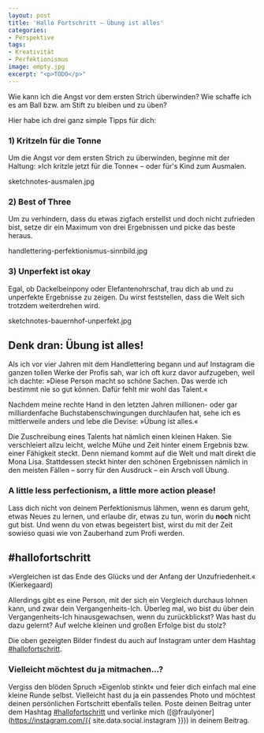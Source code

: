 ```yaml
---
layout: post
title: 'Hallo Fortschritt – Übung ist alles'
categories:
- Perspektive
tags:
- Kreativität
- Perfektionismus
image: empty.jpg
excerpt: "<p>TODO</p>"
---
```


Wie kann ich die Angst vor dem ersten Strich überwinden? Wie schaffe ich es am
Ball bzw. am Stift zu bleiben und zu üben?

Hier habe ich drei ganz simple Tipps für dich:

### 1) Kritzeln für die Tonne

Um die Angst vor dem ersten Strich zu überwinden, beginne mit der Haltung:
»Ich kritzle jetzt für die Tonne« – oder für's Kind zum Ausmalen.

sketchnotes-ausmalen.jpg

### 2) Best of Three

Um zu verhindern, dass du etwas zigfach erstellst und doch nicht zufrieden bist,
setze dir ein Maximum von drei Ergebnissen und picke das beste heraus.

handlettering-perfektionismus-sinnbild.jpg

### 3) Unperfekt ist okay

Egal, ob Dackelbeinpony oder Elefantenohrschaf, trau dich ab und zu unperfekte
Ergebnisse zu zeigen. Du wirst feststellen, dass die Welt sich trotzdem
weiterdrehen wird.

sketchnotes-bauernhof-unperfekt.jpg

## Denk dran: Übung ist alles!

Als ich vor vier Jahren mit dem Handlettering begann und auf Instagram die
ganzen tollen Werke der Profis sah, war ich oft kurz davor aufzugeben, weil ich
dachte: »Diese Person macht so schöne Sachen. Das werde ich bestimmt nie so gut
können. Dafür fehlt mir wohl das Talent.«

Nachdem meine rechte Hand in den letzten Jahren millionen- oder gar
milliardenfache Buchstabenschwingungen durchlaufen hat, sehe ich es mittlerweile
anders und lebe die Devise: »Übung ist alles.«

Die Zuschreibung eines Talents hat nämlich einen kleinen Haken. Sie verschleiert
allzu leicht, welche Mühe und Zeit hinter einem Ergebnis bzw. einer Fähigkeit
steckt. Denn niemand kommt auf die Welt und malt direkt die Mona Lisa.
Stattdessen steckt hinter den schönen Ergebnissen nämlich in den meisten Fällen
– sorry für den Ausdruck – ein Arsch voll Übung.

### A little less perfectionism, a little more action please!

Lass dich nicht von deinem Perfektionismus lähmen, wenn es darum geht, etwas
Neues zu lernen, und erlaube dir, etwas zu tun, worin du **noch** nicht gut
bist. Und wenn du von etwas begeistert bist, wirst du mit der Zeit sowieso quasi
wie von Zauberhand zum Profi werden.

## #hallofortschritt

»Vergleichen ist das Ende des Glücks und der Anfang der Unzufriedenheit.«
(Kierkegaard)

Allerdings gibt es eine Person, mit der sich ein Vergleich durchaus lohnen kann,
und zwar dein Vergangenheits-Ich. Überleg mal, wo bist du über dein
Vergangenheits-Ich hinausgewachsen, wenn du zurückblickst? Was hast du dazu
gelernt? Auf welche kleinen und großen Erfolge bist du stolz?

Die oben gezeigten Bilder findest du auch auf Instagram unter dem Hashtag
[#hallofortschritt](https://www.instagram.com/explore/tags/hallofortschritt/).

### Vielleicht möchtest du ja mitmachen...?

Vergiss den blöden Spruch »Eigenlob stinkt« und feier dich einfach mal eine
kleine Runde selbst. Vielleicht hast du ja ein passendes Photo und möchtest
deinen persönlichen Fortschritt ebenfalls teilen. Poste deinen Beitrag unter dem
Hashtag [#hallofortschritt](https://www.instagram.com/explore/tags/hallofortschritt/)
und verlinke mich ([@fraulyoner](https://instagram.com/{{ site.data.social.instagram }}))
in deinem Beitrag.
